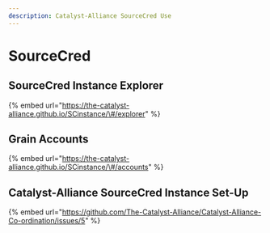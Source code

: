 ```yaml
---
description: Catalyst-Alliance SourceCred Use
---
```


# SourceCred

## SourceCred Instance Explorer

{% embed url="https://the-catalyst-alliance.github.io/SCinstance/\#/explorer" %}

## Grain Accounts

{% embed url="https://the-catalyst-alliance.github.io/SCinstance/\#/accounts" %}



## Catalyst-Alliance SourceCred Instance Set-Up

{% embed url="https://github.com/The-Catalyst-Alliance/Catalyst-Alliance-Co-ordination/issues/5" %}



